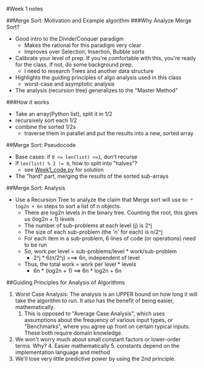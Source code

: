 #Week 1 notes

##Merge Sort: Motivation and Example algorithm
###Why Analyze Merge Sort? 
-  Good intro to the Divide/Conquer paradigm
    +  Makes the rational for this paradigm very clear
    +  Improves over Selection, Insertion, Bubble sorts
-  Calibrate your level of prep. If you're comfortable with this, you're ready for the class. If not, do some background prep.
    +  I need to research Trees and another data structure
-  Highlights the guiding principles of algo analysis used in this class
    +  worst-case and asymptotic analysis
-  The analysis (recursion tree) generalizes to the "Master Method"

###How it works
-  Take an array(Python list), split it in 1/2
-  recursively sort each 1/2
-  combine the sorted 1/2s
    +  traverse them in parallel and put the results into a new, sorted array

##Merge Sort: Pseudocode
-  Base cases: if `0 <= len(list) <=1`, don't recurse
-  If `len(list) % 2 != 0`, how to split into "halves"?
    +  see [Week1_code.py](Week1_code.py) for solution
-  The "hard" part, merging the results of the sorted sub-arrays

##Merge Sort: Analysis
-  Use a Recursion Tree to analyze the claim that Merge sort will use `6n * log2n + 6n` steps to sort a list of n objects.
    +  There are log2n levels in the binary tree. Counting the root, this gives us (log2n + 1) levels
    +  The number of sub-problems at each level (j) is 2^j
    +  The size of each sub-problem (the 'n' for each) is n/2^j
    +  For each item in a sub-problem, 6 lines of code (or operations) need to be run
    +  So, work per level = sub-problems/level * work/sub-problem
        *  2^j * 6(n/2^j) ===> 6n, independent of level
    +  Thus, the total work = work per level * levels
        *  6n * (log2n + 1) ==> 6n * log2n + 6n

##Guiding Principles for Analysis of Algorithms
1.  Worst Case Analysis: The analysis is an UPPER bound on how long it will take the algorithm to run. It also has the benefit of being easier, mathematically.
    1. This is opposed to "Average Case Analysis", which uses assumptions about the frequency of various input types, or "Benchmarks", where you agree up front on certain typical inputs. These both require domain knowledge.
2. We won't worry much about small constant factors or lower-order terms. Why?
    4. Easier mathematically
    5. constants depend on the implementation language and method
3. We'll lose very little predictive power by using the 2nd principle.
